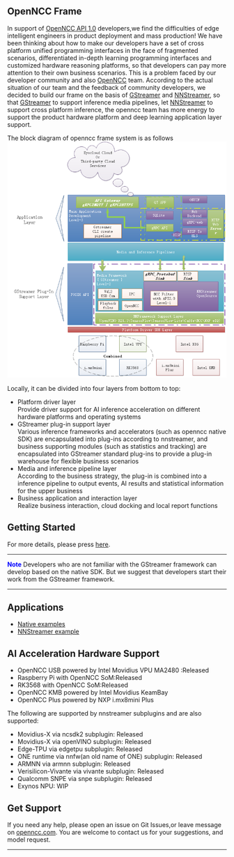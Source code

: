 ## OpenNCC Frame
In support of  [OpenNCC API 1.0]( https://github.com/EyecloudAi/openncc ) developers,we find the difficulties of edge intelligent engineers in product deployment and mass production! We have been thinking about how to make our developers have a set of cross platform unified programming interfaces in the face of fragmented scenarios, differentiated in-depth learning programming interfaces and customized hardware reasoning platforms, so that developers can pay more attention to their own business scenarios. This is a problem faced by our developer community and also [OpenNCC](www.openncc.com) team. According to the actual situation of our team and the feedback of community developers, we decided to build our frame on the basis of [GStreamer]( https://gstreamer.freedesktop.org/)  and [NNStreamer](https://github.com/nnstreamer/nnstreamer), so that [GStreamer]( https://gstreamer.freedesktop.org/) to support inference media pipelines, let [NNStreamer]( https://github.com/nnstreamer/nnstreamer) to support cross platform inference, the openncc team has more energy to support the product hardware platform and deep learning application layer support.    

The block diagram of openncc frame system is as follows  
![Top View Of OpenNCC Frame][1]  

 Locally, it can be divided into four layers from bottom to top:

- Platform driver layer  
  Provide driver support for AI inference acceleration on different hardware platforms and operating systems  
- GStreamer plug-in support layer  
  Various inference frameworks and accelerators (such as openncc native SDK) are encapsulated into plug-ins according to nnstreamer, and business supporting modules (such as statistics and tracking) are encapsulated into GStreamer standard plug-ins to provide a plug-in warehouse for flexible business scenarios  
- Media and inference pipeline layer  
  According to the business strategy, the plug-in is combined into a inference pipeline to output events, AI results and statistical information for the upper business  
- Business application and interaction layer  
  Realize business interaction, cloud docking and local report functions  



## Getting Started

For more details, please press [here](https://eyecloudai.github.io/openncc_frame/getting-started.html).


---

<font color="blue">**Note**</font>
Developers who are not familiar with the GStreamer framework can develop based on the native SDK. But we suggest that developers start their work from the GStreamer framework.

---



## Applications

* [Native examples](https://github.com/EyecloudAi/openncc_frame/tree/main/native_vpu_api/example)
* [NNStreamer example](https://github.com/EyecloudAi/openncc_frame/tree/main/nnstreamer/example)



## AI Acceleration Hardware Support

- OpenNCC USB powered by Intel Movidius VPU MA2480 :Released  
- Raspberry Pi with OpenNCC SoM:Released  
- RK3568 with OpenNCC SoM:Released  
- OpenNCC KMB powered by Intel Movidius KeamBay  
- OpenNCC Plus powered by NXP i.mx8mini Plus   

The following are supported by nnstreamer subplugins and are also supported:  

- Movidius-X via ncsdk2 subplugin: Released  
- Movidius-X via openVINO subplugin: Released  
- Edge-TPU via edgetpu subplugin: Released  
- ONE runtime via nnfw(an old name of ONE) subplugin: Released  
- ARMNN via armnn subplugin: Released  
- Verisilicon-Vivante via vivante subplugin: Released  
- Qualcomm SNPE via snpe subplugin: Released  
- Exynos NPU: WIP  

## Get Support
If you need any help, please open an issue on Git Issues,or leave message on [openncc.com](https://www.openncc.com/forum). You are welcome to contact us for your suggestions, and model request.  



---
[1]: ./docs/mainres/frametopview.png
